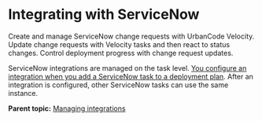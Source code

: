 # Integrating with ServiceNow

Create and manage ServiceNow change requests with UrbanCode Velocity. Update change requests with Velocity tasks and then react to status changes. Control deployment progress with change request updates.

ServiceNow integrations are managed on the task level. [You configure an integration when you add a ServiceNow task to a deployment plan](../../com.crelease.doc/topics/cr_taskType_serviceNow.md#). After an integration is configured, other ServiceNow tasks can use the same instance.

**Parent topic:** [Managing integrations](../topics/c_node_integrations.md)

